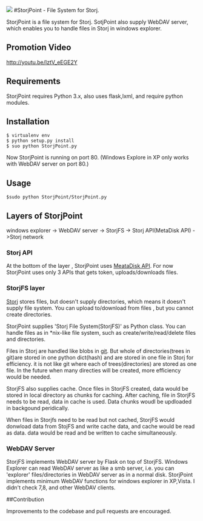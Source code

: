 ![](https://raw.githubusercontent.com/storj-jp/StorjPoint/master/icon.png) 
#StorjPoint -  File System for Storj.

StorjPoint is a file system for Storj.
SotjPoint also supply WebDAV server, which enables you to handle files in Storj in windows explorer.

## Promotion Video
http://youtu.be/IztV_eEGE2Y

## Requirements
StorjPoint requires Python 3.x, also uses flask,lxml, and require python modules.

## Installation

    $ virtualenv env
    $ python setup.py install
    $ suo python StorjPoint.py
    
Now StorjPoint is running on port 80.
(Windows Explore in XP only works with WebDAV server on port 80.)

## Usage

    $sudo python StorjPoint/StorjPoint.py

## Layers of StorjPoint
windows explorer -> WebDAV server -> StorjFS -> Storj API(MetaDisk API) ->Storj network

### Storj API
At the bottom of the layer , StorjPoint uses [MeataDisk API](http://github.com/storj/web-core).
For now StorjPoint uses only 3 APIs that gets token, uploads/downloads files.

### StorjFS layer
[Storj](http://storj.io) stores files, but doesn't supply directories, which means it doesn't supply file system. You can upload to/download from files , but you cannot create directories.

StorjPoint supplies 'Storj File System(StorjFS)' as Python class. You can handle files as in *nix-like file system, such as create/write/read/delete files and directories.

Files in Storj are handled like blobs in [git](http://git-scm.com/).  But whole of directories(trees in git)are stored in one python dict(hash) and are stored in one file in Storj for efficiency. it is not like git where each of trees(directories) are stored as one file. In the future when many directies will be created, more efficiency would be needed.

StorjFS also supplies cache. Once files in StorjFS created, data would be stored in local directory as chunks for caching. After caching, file in StorjFS needs to be read, data in cache is used. Data chunks woudl be updloaded in backgound peridically.

When files in Storjfs need to be read but not cached, StorjFS would donwload data from StojFS and write cache data, and cache would be read as data. data would be read and be written to cache simultaneously.

### WebDAV Server
StorjFS implements WebDAV server by Flask on top of StorjFS.
Windows Explorer can read WebDAV server as like a smb server, i.e. you can 'explorer' files/directories in WebDAV server as in a normal disk.
StorjPoint implements minimum WebDAV functions for windows explorer in XP,Vista. I didn't check 7,8, and other WebDAV clients. 

##Contribution

Improvements to the codebase and pull requests are encouraged.


